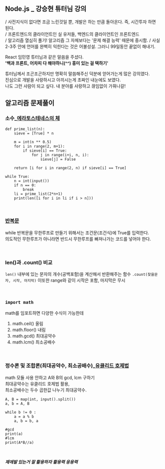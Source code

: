 Node.js _ 강승현 튜터님 강의
----------------------
/ 사전지식이 없다면 조금 느린것일 뿐, 개발은 하는 만큼 돌아온다. 즉, 시간투자 하면 된다.   
/ 프론트엔드의 클라이언트인 실 유저들, 백엔드의 클라이언트인 프론트엔드   
/ 알고리즘 열심히 풀기! 알고리즘 그 자체보다는 '문제 해결 능력' 때문에 중시함.
/ 사실 2-3주 안에 언어를 완벽히 익힌다는 것은 어불성설. 그러니 99일동안 끝없이 해내기.

React 임민영 튜터님과 같은 말씀을 주셨다.   
**'백과 프론트, 어차피 다 해야하니(^^) 흥미 있는 걸 택하기'**   

튜터님께서 조곤조곤하지만 명확히 말씀해주신 덕분에 얻어가는게 많은 강의였다.   
진심으로 개발을 사랑하시고 아끼시는게 초짜인 내눈에도 보였다.   
나도 그런 사람이 되고 싶다. 내 분야를 사랑하고 끊임없이 가꿔나갈!
   
   
알고리즘 문제풀이
-------------
### 소수_[에라토스테네스의 체](https://velog.io/@htchoi1006/%ED%8C%8C%EC%9D%B4%EC%8D%AC-%EC%97%90%EB%9D%BC%ED%86%A0%EC%8A%A4%ED%85%8C%EB%84%A4%EC%8A%A4%EC%9D%98-%EC%B2%B4 )


```
def prime_list(n):
    sieve = [True] * n

    m = int(n ** 0.5)
    for i in range(2, m+1):
        if sieve[i] == True:
            for j in range(i+i, n, i):
                sieve[j] = False

    return [i for i in range(2, n) if sieve[i] == True]

```
```
while True:
    n = int(input())
    if n == 0:
        break
    li = prime_list(2*n+1)
    print(len([i for i in li if i > n]))

```

<br>

### [반복문](https://withcoding.com/73)
while 반복문을 무한루프로 만들기 위해서는 조건문(조건식)에 True를 입력한다.   
의도적인 무한루프가 아니라면 반드시 무한루프를 빠져나가는 코드를 넣어야 한다.   

<br>

### len()과 .count() 비교
```len()```   내부에 있는 문자의 개수(공백포함)을 계산해서 반환해주는 함수
```.count(찾을문자, 시작, 마지막)```   이또한 range와 같이 시작은 포함, 마지막은 무시

<br>

### ```import math``` 
math를 임포트하면 다양한 수식이 가능한데
1. math.ceil() 올림
2. math.floor() 내림
3. math.gcd() 최대공약수
4. math.lcm() 최소공배수

<br>

### 정수론 및 조합론(최대공약수, 최소공배수)_[유클리드 호제법](https://suri78.tistory.com/36)
math 모듈 사용 안하고 A와 B의 gcd, lcm 구하기   
최대공약수는 유클리드 호제법 활용,   
최소공배수는 두수 곱한값 나누기 최대공약수.   
```
A, B = map(int, input().split())
a, b = A, B

while b != 0 :
    a = a % b
    a, b = b, a

#gcd
print(a)
#lcm
print(A*B//a)
```

<br>

***제에발 있는거 잘 활용하자 활용력 응용력***





